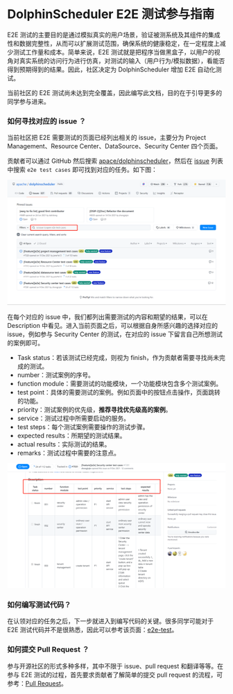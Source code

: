# DolphinScheduler E2E 测试参与指南

E2E 测试的主要目的是通过模拟真实的用户场景，验证被测系统及其组件的集成性和数据完整性，从而可以扩展测试范围，确保系统的健康稳定，在一定程度上减少测试工作量和成本。简单来说，E2E 测试就是把程序当做黑盒子，以用户的视角对真实系统的访问行为进行仿真，对测试的输入（用户行为/模拟数据），看能否得到预期得到的结果。因此，社区决定为 DolphinScheduler 增加 E2E 自动化测试。

当前社区的 E2E 测试尚未达到完全覆盖，因此编写此文档，目的在于引导更多的同学参与进来。

### 如何寻找对应的 issue ？

当前社区把 E2E 需要测试的页面已经列出相关的 issue，主要分为 Project Management、Resource Center、DataSource、Security Center 四个页面。

贡献者可以通过 GitHub 然后搜索 [apace/dolphinscheduler](https://github.com/apache/dolphinscheduler)，然后在 [issue](https://github.com/apache/dolphinscheduler/issues?q=is%3Aissue+is%3Aopen+e2e+test+cases) 列表中搜索 `e2e test cases` 即可找到对应的任务。如下图：

![e2e-issue](../../../../img/contribute/join/e2e/e2e-issue.png)

在每个对应的 issue 中，我们都列出需要测试的内容和期望的结果，可以在 Description 中看见。进入当前页面之后，可以根据自身所感兴趣的选择对应的 issue，例如参与 Security Center 的测试，在对应的 issue 下留言自己所想测试的案例即可。

- Task status：若该测试已经完成，则视为 finish，作为贡献者需要寻找尚未完成的测试。
- number：测试案例的序号。
- function module：需要测试的功能模块，一个功能模块包含多个测试案例。
- test point：具体的需要测试的案例。例如页面中的按钮点击操作，页面跳转的功能。
- priority：测试案例的优先级，**推荐寻找优先级高的案例**。
- service：测试过程中所需要启动的服务。
- test steps：每个测试案例需要操作的测试步骤。
- expected results：所期望的测试结果。
- actual results：实际测试的结果。
- remarks：测试过程中需要的注意点。

![e2e-security](../../../../img/contribute/join/e2e/e2e-security.png)

### 如何编写测试代码？

在认领对应的任务之后，下一步就进入到编写代码的关键。很多同学可能对于 E2E 测试代码并不是很熟悉，因此可以参考该页面：[e2e-test](https://dolphinscheduler.apache.org/zh-cn/development/e2e-test.html)。

### 如何提交 Pull Request ？

参与开源社区的形式多种多样，其中不限于 issue、pull request 和翻译等等。在参与 E2E 测试的过程，首先要求贡献者了解简单的提交 pull request 的流程，可参考：[Pull Request](./pull-request.md)。
